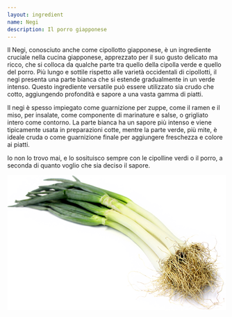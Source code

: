 ```yaml
---
layout: ingredient
name: Negi
description: Il porro giapponese
---
```


Il Negi, conosciuto anche come cipollotto giapponese, è un ingrediente cruciale nella cucina giapponese, apprezzato per il suo gusto delicato ma ricco, che si colloca da qualche parte tra quello della cipolla verde e quello del porro. Più lungo e sottile rispetto alle varietà occidentali di cipollotti, il negi presenta una parte bianca che si estende gradualmente in un verde intenso. Questo ingrediente versatile può essere utilizzato sia crudo che cotto, aggiungendo profondità e sapore a una vasta gamma di piatti.

Il negi è spesso impiegato come guarnizione per zuppe, come il ramen e il miso, per insalate, come componente di marinature e salse, o grigliato intero come contorno. La parte bianca ha un sapore più intenso e viene tipicamente usata in preparazioni cotte, mentre la parte verde, più mite, è ideale cruda o come guarnizione finale per aggiungere freschezza e colore ai piatti.

Io non lo trovo mai, e lo sosituisco sempre con le cipolline verdi o il porro, a seconda di quanto voglio che sia deciso il sapore.

![Negi](/assets/images/ingredients/negi-1.png)
